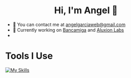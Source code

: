 <h1 align="center"> Hi, I'm Angel 👋</h1>

- 📧 You can contact me at angelgarciaweb@gmail.com
- 💼 Currently working on [Bancamiga](https://www.bancamiga.com/) and [Aluxion Labs](https://aluxion.com/)
- 


# Tools I Use
[![My Skills](https://skillicons.dev/icons?i=html,css,bootstrap,tailwind,js,react,laravel,php,vite,postgres,mysql,wordpress)](https://skillicons.dev)
